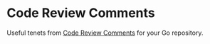 # Code Review Comments

Useful tenets from [Code Review Comments](https://github.com/golang/go/wiki/CodeReviewComments) for your Go repository.